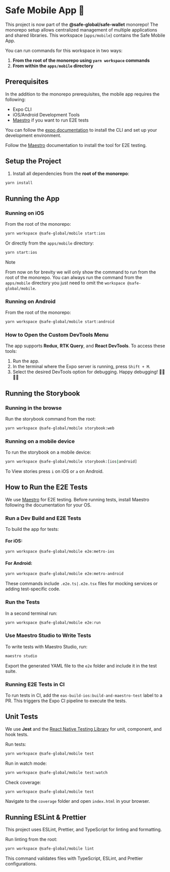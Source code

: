 # Safe Mobile App 📱

This project is now part of the **@safe-global/safe-wallet** monorepo! The monorepo setup allows centralized management of multiple
applications and shared libraries. This workspace (`apps/mobile`) contains the Safe Mobile App.

You can run commands for this workspace in two ways:

1. **From the root of the monorepo using `yarn workspace` commands**
2. **From within the `apps/mobile` directory**

## Prerequisites

In the addition to the monorepo prerequisites, the mobile app requires the following:

- Expo CLI
- iOS/Android Development Tools
- [Maestro](https://maestro.mobile.dev/) if you want to run E2E tests

You can follow the [expo documentation](https://docs.expo.dev/get-started/set-up-your-environment/) to install the CLI and set up your development environment.

Follow the [Maestro](https://maestro.mobile.dev/) documentation to install the tool for E2E testing.

## Setup the Project

1. Install all dependencies from the **root of the monorepo**:

```bash
yarn install
```

## Running the App

### Running on iOS

From the root of the monorepo:

```bash
yarn workspace @safe-global/mobile start:ios
```

Or directly from the `apps/mobile` directory:

```bash
yarn start:ios
```

> [!NOTE]
>
> From now on for brevity we will only show the command to run from the root of the monorepo. You can always run the command from the `apps/mobile` directory you just need to omit the `workspace @safe-global/mobile`.

### Running on Android

From the root of the monorepo:

```bash
yarn workspace @safe-global/mobile start:android
```

### How to Open the Custom DevTools Menu

The app supports **Redux**, **RTK Query**, and **React DevTools**. To access these tools:

1. Run the app.
2. In the terminal where the Expo server is running, press `Shift + M`.
3. Select the desired DevTools option for debugging. Happy debugging! 👨‍💻👩‍💻

## Running the Storybook

### Running in the browse

Run the storybook command from the root:

```bash
yarn workspace @safe-global/mobile storybook:web
```

### Running on a mobile device

To run the storybook on a mobile device:

```bash
yarn workspace @safe-global/mobile storybook:[ios|android]
```

To View stories press `i` on iOS or `a` on Android.

## How to Run the E2E Tests

We use [Maestro](https://maestro.mobile.dev/) for E2E testing. Before running tests, install Maestro following the
documentation for your OS.

### Run a Dev Build and E2E Tests

To build the app for tests:

#### For iOS:

```bash
yarn workspace @safe-global/mobile e2e:metro-ios
```

#### For Android:

```bash
yarn workspace @safe-global/mobile e2e:metro-android
```

These commands include `.e2e.ts|.e2e.tsx` files for mocking services or adding test-specific code.

### Run the Tests

In a second terminal run:

```bash
yarn workspace @safe-global/mobile e2e:run
```

### Use Maestro Studio to Write Tests

To write tests with Maestro Studio, run:

```bash
maestro studio
```

Export the generated YAML file to the `e2e` folder and include it in the test suite.

### Running E2E Tests in CI

To run tests in CI, add the `eas-build-ios:build-and-maestro-test` label to a PR. This triggers the Expo CI pipeline to
execute the tests.

## Unit Tests

We use **Jest** and the [React Native Testing Library](https://callstack.github.io/react-native-testing-library/) for
unit, component, and hook tests.

Run tests:

```bash
yarn workspace @safe-global/mobile test
```

Run in watch mode:

```bash
yarn workspace @safe-global/mobile test:watch
```

Check coverage:

```bash
yarn workspace @safe-global/mobile test
```

Navigate to the `coverage` folder and open `index.html` in your browser.

## Running ESLint & Prettier

This project uses ESLint, Prettier, and TypeScript for linting and formatting.

Run linting from the root:

```bash
yarn workspace @safe-global/mobile lint
```

This command validates files with TypeScript, ESLint, and Prettier configurations.
